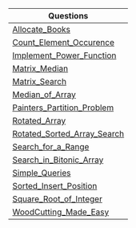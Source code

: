 | Questions |
| - |
| [Allocate_Books](https://github.com/XXDIL/IB-Prep/blob/main/Binary%20Search/Allocate_Books) |
| [Count_Element_Occurence](https://github.com/XXDIL/IB-Prep/blob/main/Binary%20Search/Count_Element_Occurence) |
| [Implement_Power_Function](https://github.com/XXDIL/IB-Prep/blob/main/Binary%20Search/Implement_Power_Function) |
| [Matrix_Median](https://github.com/XXDIL/IB-Prep/blob/main/Binary%20Search/Matrix_Median) |
| [Matrix_Search](https://github.com/XXDIL/IB-Prep/blob/main/Binary%20Search/Matrix_Search) |
| [Median_of_Array](https://github.com/XXDIL/IB-Prep/blob/main/Binary%20Search/Median_of_Array) |
| [Painters_Partition_Problem](https://github.com/XXDIL/IB-Prep/blob/main/Binary%20SearchPainters_Partition_Problem/) |
| [Rotated_Array](https://github.com/XXDIL/IB-Prep/blob/main/Binary%20Search/Rotated_Array) |
| [Rotated_Sorted_Array_Search](https://github.com/XXDIL/IB-Prep/blob/main/Binary%20Search/Rotated_Sorted_Array_Search) |
| [Search_for_a_Range](https://github.com/XXDIL/IB-Prep/blob/main/Binary%20Search/Search_for_a_Range) |
| [Search_in_Bitonic_Array](https://github.com/XXDIL/IB-Prep/blob/main/Binary%20Search/Search_in_Bitonic_Array) |
| [Simple_Queries](https://github.com/XXDIL/IB-Prep/blob/main/Binary%20Search/Simple_Queries) |
| [Sorted_Insert_Position](https://github.com/XXDIL/IB-Prep/blob/main/Binary%20Search/Sorted_Insert_Position) |
| [Square_Root_of_Integer](https://github.com/XXDIL/IB-Prep/blob/main/Binary%20Search/Square_Root_of_Integer) |
| [WoodCutting_Made_Easy](https://github.com/XXDIL/IB-Prep/blob/main/Binary%20Search/WoodCutting_Made_Easy) |
